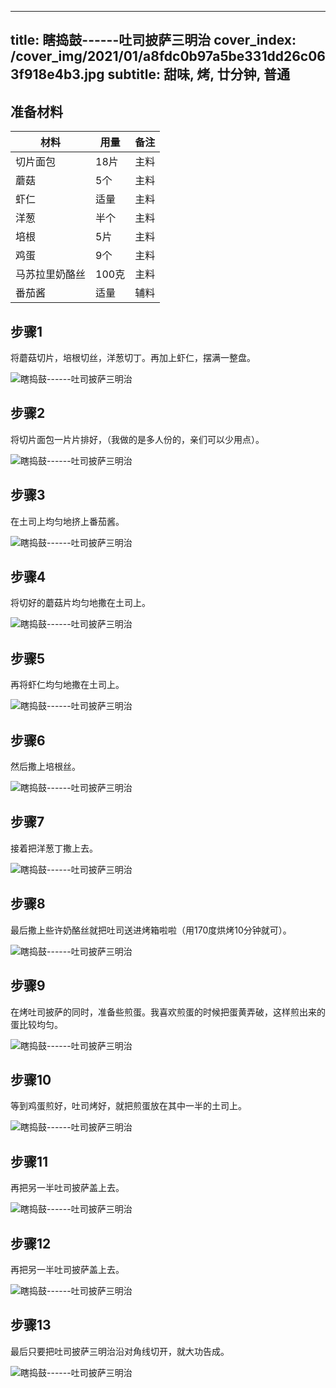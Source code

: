 
---
title: 瞎捣鼓------吐司披萨三明治
cover_index: /cover_img/2021/01/a8fdc0b97a5be331dd26c063f918e4b3.jpg
subtitle: 甜味, 烤, 廿分钟, 普通
---

## 准备材料

| 材料     | 用量 | 备注|
| ------- | ----- | --- |
| 切片面包 | 18片| 主料 |
| 蘑菇 | 5个| 主料 |
| 虾仁 | 适量| 主料 |
| 洋葱 | 半个| 主料 |
| 培根 | 5片| 主料 |
| 鸡蛋 | 9个| 主料 |
| 马苏拉里奶酪丝 | 100克| 主料 |
| 番茄酱 | 适量| 辅料 |

## 步骤1

将蘑菇切片，培根切丝，洋葱切丁。再加上虾仁，摆满一整盘。

![瞎捣鼓------吐司披萨三明治](https://i8.meishichina.com/attachment/recipe/201010/201010021837376.jpg?x-oss-process=style/p320) 

## 步骤2

将切片面包一片片排好，（我做的是多人份的，亲们可以少用点）。

![瞎捣鼓------吐司披萨三明治](https://i8.meishichina.com/attachment/recipe/201010/201010021838476.jpg?x-oss-process=style/p320) 

## 步骤3

在土司上均匀地挤上番茄酱。

![瞎捣鼓------吐司披萨三明治](https://i8.meishichina.com/attachment/recipe/201010/201010021839419.jpg?x-oss-process=style/p320) 

## 步骤4

将切好的蘑菇片均匀地撒在土司上。

![瞎捣鼓------吐司披萨三明治](https://i8.meishichina.com/attachment/recipe/201010/201010021840558.jpg?x-oss-process=style/p320) 

## 步骤5

再将虾仁均匀地撒在土司上。

![瞎捣鼓------吐司披萨三明治](https://i8.meishichina.com/attachment/recipe/201010/201010021842035.jpg?x-oss-process=style/p320) 

## 步骤6

然后撒上培根丝。

![瞎捣鼓------吐司披萨三明治](https://i8.meishichina.com/attachment/recipe/201010/201010021842513.jpg?x-oss-process=style/p320) 

## 步骤7

接着把洋葱丁撒上去。

![瞎捣鼓------吐司披萨三明治](https://i8.meishichina.com/attachment/recipe/201010/201010021843449.jpg?x-oss-process=style/p320) 

## 步骤8

最后撒上些许奶酪丝就把吐司送进烤箱啦啦（用170度烘烤10分钟就可）。

![瞎捣鼓------吐司披萨三明治](https://i8.meishichina.com/attachment/recipe/201010/201010021844483.jpg?x-oss-process=style/p320) 

## 步骤9

在烤吐司披萨的同时，准备些煎蛋。我喜欢煎蛋的时候把蛋黄弄破，这样煎出来的蛋比较均匀。

![瞎捣鼓------吐司披萨三明治](https://i8.meishichina.com/attachment/recipe/201010/201010021847227.jpg?x-oss-process=style/p320) 

## 步骤10

等到鸡蛋煎好，吐司烤好，就把煎蛋放在其中一半的土司上。

![瞎捣鼓------吐司披萨三明治](https://i8.meishichina.com/attachment/recipe/201010/201010021849131.jpg?x-oss-process=style/p320) 

## 步骤11

再把另一半吐司披萨盖上去。

![瞎捣鼓------吐司披萨三明治](https://i8.meishichina.com/attachment/recipe/201010/201010021855427.jpg?x-oss-process=style/p320) 

## 步骤12

再把另一半吐司披萨盖上去。

![瞎捣鼓------吐司披萨三明治](https://i8.meishichina.com/attachment/recipe/201010/201010021855547.jpg?x-oss-process=style/p320) 

## 步骤13

最后只要把吐司披萨三明治沿对角线切开，就大功告成。

![瞎捣鼓------吐司披萨三明治](https://i8.meishichina.com/attachment/recipe/201010/201010021856442.jpg?x-oss-process=style/p320) 

